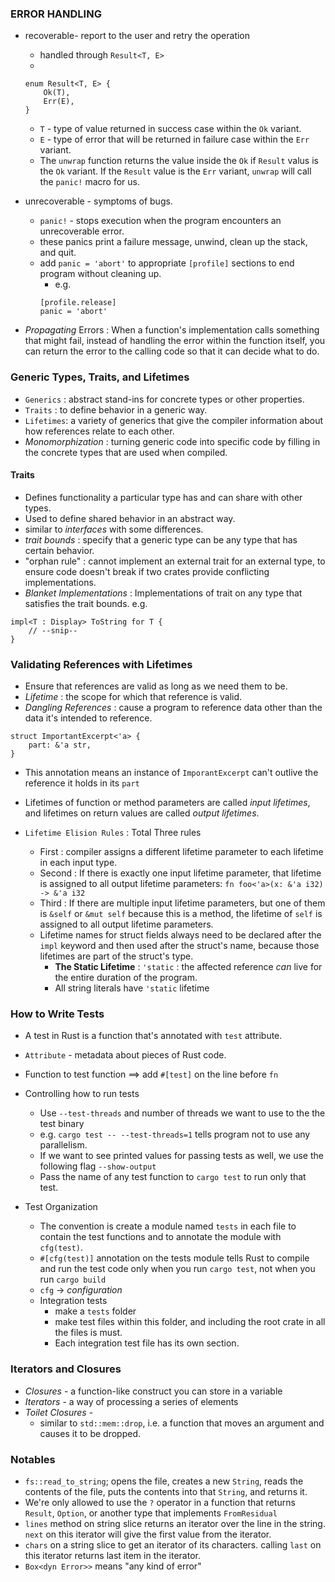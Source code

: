 ### ERROR HANDLING

- recoverable- report to the user and retry the operation
  - handled through `Result<T, E>`
  -
  ```
  enum Result<T, E> {
      Ok(T),
      Err(E),
  }
  ```
  - `T` - type of value returned in success case within the `Ok` variant.
  - `E` - type of error that will be returned in failure case within the `Err` variant.
  - The `unwrap` function returns the value inside the `Ok` if `Result` valus is the `Ok` variant. If the `Result` value is the `Err` variant, `unwrap` will call the `panic!` macro for us.
- unrecoverable - symptoms of bugs.

  - `panic!` - stops execution when the program encounters an unrecoverable error.
  - these panics print a failure message, unwind, clean up the stack, and quit.
  - add `panic = 'abort'` to appropriate `[profile]` sections to end program without cleaning up.
    - e.g.
    ```
    [profile.release]
    panic = 'abort'
    ```

- _Propagating_ Errors : When a function's implementation calls something that might fail, instead of handling the error within the function itself, you can return the error to the calling code so that it can decide what to do.

### Generic Types, Traits, and Lifetimes

- `Generics` : abstract stand-ins for concrete types or other properties.
- `Traits` : to define behavior in a generic way.
- `Lifetimes`: a variety of generics that give the compiler information about how references relate to each other.
- _Monomorphization_ : turning generic code into specific code by filling in the concrete types that are used when compiled.

#### Traits

- Defines functionality a particular type has and can share with other types.
- Used to define shared behavior in an abstract way.
- similar to _interfaces_ with some differences.
- _trait bounds_ : specify that a generic type can be any type that has certain behavior.
- "orphan rule" : cannot implement an external trait for an external type, to ensure code doesn't break if two crates provide conflicting implementations.
- _Blanket Implementations_ : Implementations of trait on any type that satisfies the trait bounds. e.g.

```
impl<T : Display> ToString for T {
    // --snip--
}
```

### Validating References with Lifetimes

- Ensure that references are valid as long as we need them to be.
- _Lifetime_ : the scope for which that reference is valid.
- _Dangling References_ : cause a program to reference data other than the data it's intended to reference.

```
struct ImportantExcerpt<'a> {
    part: &'a str,
}
```

- This annotation means an instance of `ImporantExcerpt` can't outlive the reference it holds in its `part`
- Lifetimes of function or method parameters are called _input lifetimes_, and lifetimes on return values are called _output lifetimes_.

- `Lifetime Elision Rules` : Total Three rules
  - First : compiler assigns a different lifetime parameter to each lifetime in each input type.
  - Second : If there is exactly one input lifetime parameter, that lifetime is assigned to all output lifetime parameters: `fn foo<'a>(x: &'a i32) -> &'a i32`
  - Third : If there are multiple input lifetime parameters, but one of them is `&self` or `&mut self` because this is a method, the lifetime of `self` is assigned to all output lifetime parameters.
  - Lifetime names for struct fields always need to be declared after the `impl` keyword and then used after the struct's name, because those lifetimes are part of the struct's type.
    - __The Static Lifetime__ : `'static` : the affected reference _can_ live for the entire duration of the program.
    - All string literals have `'static` lifetime




### How to Write Tests
- A test in Rust is a function that's annotated with `test` attribute.
- `Attribute` - metadata about pieces of Rust code.
- Function to test function ==> add `#[test]` on the line before `fn`

- Controlling how to run tests
    - Use `--test-threads` and number of threads we want to use to the the test binary
    - e.g. `cargo test -- --test-threads=1` tells program not to use any parallelism.
    - If we want to see printed values for passing tests as well, we use the following flag
      `--show-output`
    - Pass the name of any test function to `cargo test` to run only that test.
- Test Organization
    - The convention is create a module named `tests` in each file to contain the test functions and to annotate the module with `cfg(test)`.
    - `#[cfg(test)]` annotation on the tests module tells Rust to compile and run the test code only when you run `cargo test`, not when you run `cargo build`
    - `cfg` -> _configuration_
    - Integration tests
        - make a `tests` folder
        - make test files within this folder, and including the root crate in all the files is must.
        - Each integration test file has its own section.



### Iterators and Closures
- _Closures_ - a function-like construct you can store in a variable
- _Iterators_ - a way of processing a series of elements
- _Toilet Closures_ -
  - similar to `std::mem::drop`, i.e. a function that moves an argument and causes it to be dropped.


### Notables

- `fs::read_to_string`; opens the file, creates a new `String`, reads the contents of the file, puts the contents into that `String`, and returns it.
- We're only allowed to use the `?` operator in a function that returns `Result`, `Option`, or another type that implements `FromResidual`
- `lines` method on string slice returns an iterator over the line in the string. `next` on this iterator will give the first value from the iterator.
- `chars` on a string slice to get an iterator of its characters. calling `last` on this iterator returns last item in the iterator.
- `Box<dyn Error>>` means "any kind of error"
